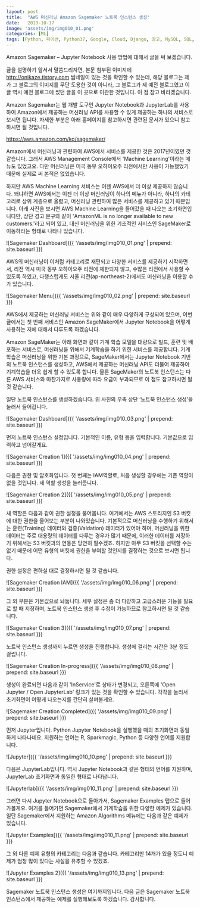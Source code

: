 ```yaml
---
layout: post
title:  "AWS 머신러닝 Amazon Sagemaker 노트북 인스턴스 생성"
date:   2019-10-17
image: 'assets/img/img010_01.png'
categories: [ML]
tags: [Python, 파이썬, Python37, Google, Cloud, Django, 장고, MySQL, SQL, 구글, 클라우드]
---
```


 
 
Amazon Sagemaker – Jupyter Notebook 사용 방법에 대해서 글을 써 보겠습니다.

글을 설명하기 앞서서 말씀드리자면, 본문 첨부된 이미지에 http://onikaze.tistory.com 썸네일이 있는 것을 확인할 수 있는데, 해당 블로그는 제가 그 블로그의 이미지를 무단 도용한 것이 아니라, 그 블로그가 제 예전 블로그였고 이 글 역시 예전 블로그에 썼던 글을 이 곳으로 이관한 것입니다. 이 점 참고 바라겠습니다.

Amazon Sagemaker는 웹 개발 도구인 Jupyter Notebook과 JupyterLab를 사용하여 Amazon에서 제공하는 머신러닝 API를 사용할 수 있게 제공하는 하나의 서비스로 보시면 됩니다. 자세한 부분은 아래 홈페이지를 참고하시면 관련된 문서가 있으니 참고하시면 될 것입니다.

<https://aws.amazon.com/ko/sagemaker/>
 

Amazon에서 머신러닝과 관련하여 AWS에서 서비스를 제공한 것은 2017년이였던 것 같습니다. 그래서 AWS Management Console에서 'Machine Learning'이라는 메뉴도 있었고요. 다만 머신러닝은 미국 동부 오하이오주 리전에서만 사용이 가능했었기 때문에 실제로 써 본적은 없었습니다.

하지만 AWS Machine Learning 서비스는 이젠 AWS에서 더 이상 제공하지 않습니다. 왜냐하면 AWS에서는 이젠 더 이상 머신러닝이 하나의 메뉴가 아니라, 하나의 카테고리로 상위 계층으로 올렸고, 머신러닝 관련하여 많은 서비스를 제공하고 있기 때문입니다. 아래 사진을 보시면 AWS Machine Learning을 들어갔을 때 나오는 초기화면입니다만, 상단 경고 문구와 같이 'AmazonML is no longer available to new customers.'라고 되어 있고, 대신 머신러닝을 위한 기초적인 서비스인 SageMaker로 이동하라는 형태로 나타나 있습니다. 

![Sagemaker Dashboard]({{ '/assets/img/img010_01.png' | prepend: site.baseurl }})
 

AWS의 머신러닝이 이처럼 카테고리로 재편되고 다양한 서비스를 제공하기 시작하면서, 리전 역시 미국 동부 오하이오주 리전에 제한되지 않고, 수많은 리전에서 사용할 수 있도록 하였고, 다행스럽게도 서울 리전(ap-northeast-2)에서도 머신러닝을 이용할 수가 있습니다.

![Sagemaker Menu]({{ '/assets/img/img010_02.png' | prepend: site.baseurl }})

 

AWS에서 제공하는 머신러닝 서비스는 위와 같이 매우 다양하게 구성되어 있으며, 이번 글에서는 첫 번째 서비스인 Amazon SageMaker에서 Jupyter Notebook을 어떻게 사용하는 지에 대해서 다루도록 하겠습니다.

 

Amazon SageMaker는 아래 화면과 같이 기계 학습 모델을 대량으로 빌드, 훈련 및 배포하는 서비스로, 머신러닝을 위해서 기계학습을 하기 위한 서비스를 제공합니다. 기계학습은 머신러닝을 위한 기본 과정으로, SageMaker에서는 Jupyter Notebook 기반의 노트북 인스턴스를 생성하고, AWS에서 제공하는 머신러닝 API도 더불어 제공하여 기계학습을 더욱 쉽게 할 수 있도록 합니다. 물론 SageMaker의 노트북 인스턴스는 다른 AWS 서비스와 마찬가지로 사용량에 따라 요금이 부과되므로 이 점도 참고하시면 될 것 같습니다.

일단 노트북 인스턴스를 생성하겠습니다. 위 사진의 우측 상단 ‘노트북 인스턴스 생성’을 눌러서 들어갑니다.

![Sagemaker Dashboard]({{ '/assets/img/img010_03.png' | prepend: site.baseurl }})

먼저 노트북 인스턴스 설정입니다. 기본적인 이름, 유형 등을 입력합니다. 기본값으로 입력하고 넘어갈게요.

![Sagemaker Creation 1]({{ '/assets/img/img010_04.png' | prepend: site.baseurl }})

다음은 권한 및 암호화입니다. 첫 번째는 IAM역할로, 처음 생성할 경우에는 기존 역할이 없을 것입니다. 새 역할 생성을 눌러줍니다.

![Sagemaker Creation 2]({{ '/assets/img/img010_05.png' | prepend: site.baseurl }})

새 역할은 다음과 같이 권한 설정을 물어봅니다. 여기에서는 AWS 스토리지인 S3 버킷에 대한 권한을 물어보는 부분이 나와있습니다. 기본적으로 머신러닝을 수행하기 위해서는 훈련(Training) 데이터와 검증(Valdation) 데이터가 있어야 하며, 머신러닝을 위한 데이터는 주로 대용량의 데이터를 다루는 경우가 많기 때문에, 이러한 데이터를 저장하기 위해서는 S3 버킷과의 연동은 당연히 필수겠죠. 하지만 아무 S3 버킷을 선택할 수는 없기 때문에 어떤 유형의 버킷에 권한을 부여할 것인지를 결정하는 것으로 보시면 됩니다.

권한 설정은 편하실 대로 결정하시면 될 것 같습니다.

![Sagemaker Creation IAM]({{ '/assets/img/img010_06.png' | prepend: site.baseurl }})

그 외 부분은 기본값으로 놔둡니다. 세부 설정은 좀 더 다양하고 고급스러운 기능을 필요로 할 때 지정하며, 노트북 인스턴스 생성 후 수정이 가능하므로 참고하시면 될 것 같습니다.

![Sagemaker Creation 3]({{ '/assets/img/img010_07.png' | prepend: site.baseurl }})

노트북 인스턴스 생성까지 누르면 생성을 진행합니다. 생성에 걸리는 시간은 3분 정도 걸립니다.

![Sagemaker Creation In-progress]({{ '/assets/img/img010_08.png' | prepend: site.baseurl }})

 

생성이 완료되면 다음과 같이 'InService'로 상태가 변경되고, 오른쪽에 'Open Jupyter / Open JupyterLab' 링크가 있는 것을 확인할 수 있습니다. 각각을 눌러서 초기화면이 어떻게 나오는지를 간단히 살펴볼게요.

![Sagemaker Creation Completed]({{ '/assets/img/img010_09.png' | prepend: site.baseurl }})

 

먼저 Jupyter입니다. Python Jupyter Notebook을 실행했을 때의 초기화면과 동일하게 나타나네요. 지원하는 언어는 R, Sparkmagic, Python 등 다양한 언어를 지원합니다.

![Jupyter]({{ '/assets/img/img010_10.png' | prepend: site.baseurl }})

 

다음은 JupyterLab입니다. 역시 Jupyter Notebook과 같은 형태의 언어를 지원하며, JupyterLab 초기화면과 동일한 형태로 나타납니다.

![Jupyterlab]({{ '/assets/img/img010_11.png' | prepend: site.baseurl }})

 

그러면 다시 Jupyter Notebook으로 돌아가서, Sagemaker Examples 탭으로 들어가볼게요. 여기를 들어가면 Sagemaker에서 기계학습을 위한 다양한 예제가 있습니다. 일단 Sagemaker에서 지원하는 Amazon Algorithms 메뉴에는 다음과 같은 예제가 있습니다.

![Jupyter Examples]({{ '/assets/img/img010_11.png' | prepend: site.baseurl }})

  

그 외 다른 예제 유형의 카테고리는 다음과 같습니다. 카테고리만 14개가 있을 정도니 예제가 엄청 많이 있다는 사실을 유추할 수 있겠죠.

![Jupyter Examples 2]({{ '/assets/img/img010_13.png' | prepend: site.baseurl }})

Sagemaker 노트북 인스턴스 생성은 여기까지입니다. 다음 글은 Sagemaker 노트북 인스턴스에서 제공하는 예제를 실행해보도록 하겠습니다. 감사합니다.